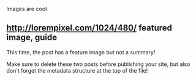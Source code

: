 Images are cool

http://lorempixel.com/1024/480/
featured image, guide
-----

This time, the post has a feature image but not a summary!

Make sure to delete these two posts before publishing your site, but also don't forget the metadata structure at the top of the file!
